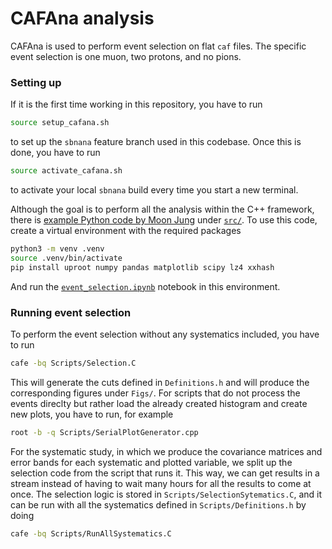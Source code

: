 # CAFAna analysis

CAFAna is used to perform event selection on flat `caf` files. The specific event selection is one muon, two protons, and no pions. 

### Setting up

If it is the first time working in this repository, you have to run

```bash
source setup_cafana.sh
```

to set up the `sbnana` feature branch used in this codebase. Once this is done, you have to run 

```bash
source activate_cafana.sh
```

to activate your local `sbnana` build every time you start a new terminal. 

Although the goal is to perform all the analysis within the C++ framework, there is [example Python code by Moon Jung](https://github.com/wjdanswjddl/flatcaf-ana) under [`src/`](https://github.com/epelaaez/CC1muAnalysis/tree/main/CAFAnaAnalysis/src). To use this code, create a virtual environment with the required packages

```bash
python3 -m venv .venv
source .venv/bin/activate
pip install uproot numpy pandas matplotlib scipy lz4 xxhash
```

And run the [`event_selection.ipynb`](https://github.com/epelaaez/CC1muAnalysis/blob/main/CAFAnaAnalysis/src/event_selection.ipynb) notebook in this environment.

### Running event selection

To perform the event selection without any systematics included, you have to run

```bash
cafe -bq Scripts/Selection.C
```

This will generate the cuts defined in `Definitions.h` and will produce the corresponding figures under `Figs/`. For scripts that do not process the events direclty but rather load the already created histogram and create new plots, you have to run, for example

```bash
root -b -q Scripts/SerialPlotGenerator.cpp
```

For the systematic study, in which we produce the covariance matrices and error bands for each systematic and plotted variable, we split up the selection code from the script that runs it. This way, we can get results in a stream instead of having to wait many hours for all the results to come at once. The selection logic is stored in `Scripts/SelectionSytematics.C`, and it can be run with all the systematics defined in `Scripts/Definitions.h` by doing

```bash
cafe -bq Scripts/RunAllSystematics.C
```
